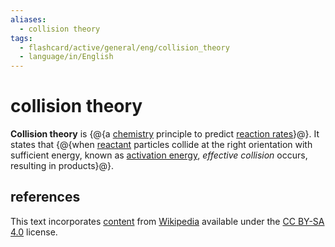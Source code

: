 ```yaml
---
aliases:
  - collision theory
tags:
  - flashcard/active/general/eng/collision_theory
  - language/in/English
---
```


# collision theory

__Collision theory__ is {@{a [chemistry](chemistry.md) principle to predict [reaction rates](reaction%20rate.md)}@}. It states that {@{when [reactant](reagent.md) particles collide at the right orientation with sufficient energy, known as [activation energy](activation%20energy.md), _effective collision_ occurs, resulting in products}@}. <!--SR:!2030-11-21,2111,330!2025-12-27,635,272-->

## references

This text incorporates [content](https://en.wikipedia.org/wiki/collision_theory) from [Wikipedia](Wikipedia.md) available under the [CC BY-SA 4.0](https://creativecommons.org/licenses/by-sa/4.0/) license.
